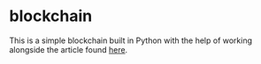 # blockchain
This is a simple blockchain built in Python with the help of working alongside the article found [here](https://hackernoon.com/learn-blockchains-by-building-one-117428612f46).
